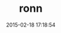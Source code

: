 ---
layout: post
title:  "ronn"
repo:   "rtomayko/ronn"
date:   2015-02-18 17:18:54
gemurl: http://rtomayko.github.com/ronn
---